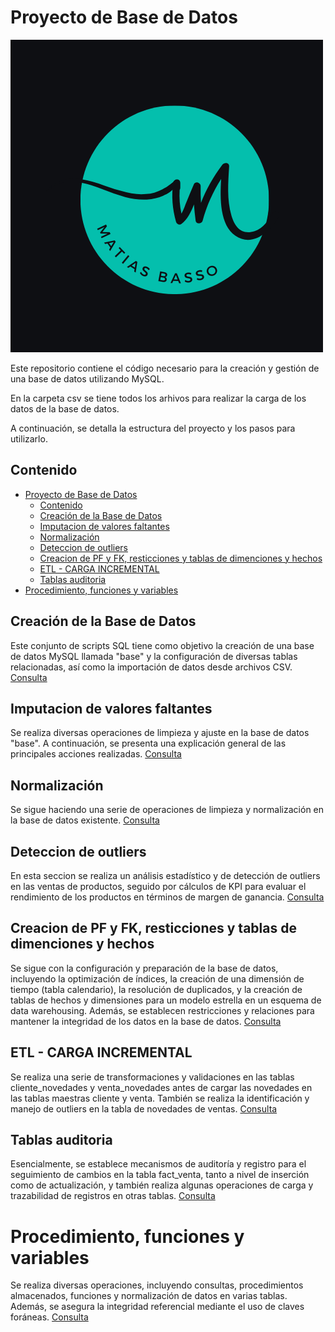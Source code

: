 # Proyecto de Base de Datos

![Logo](img/Logo%20.png)

Este repositorio contiene el código necesario para la creación y gestión de una base de datos utilizando MySQL.

En la carpeta csv se tiene todos los arhivos para realizar la carga de los datos de la base de datos.

A continuación, se detalla la estructura del proyecto y los pasos para utilizarlo.

## Contenido

- [Proyecto de Base de Datos](#proyecto-de-base-de-datos)
  - [Contenido](#contenido)
  - [Creación de la Base de Datos](#creación-de-la-base-de-datos)
  - [Imputacion de valores faltantes](#imputacion-de-valores-faltantes)
  - [Normalización](#normalización)
  - [Deteccion de outliers](#deteccion-de-outliers)
  - [Creacion de PF y FK, resticciones y tablas de dimenciones y hechos](#creacion-de-pf-y-fk-resticciones-y-tablas-de-dimenciones-y-hechos)
  - [ETL - CARGA INCREMENTAL](#etl---carga-incremental)
  - [Tablas auditoria](#tablas-auditoria)
- [Procedimiento, funciones y variables](#procedimiento-funciones-y-variables)

## Creación de la Base de Datos

Este conjunto de scripts SQL tiene como objetivo la creación de una base de datos MySQL llamada "base" y la configuración de diversas tablas relacionadas, así como la importación de datos desde archivos CSV. [Consulta](https://github.com/tu_usuario/tu_repositorio/blob/main/Querys/01-creacion-carga-datos.sql)


## Imputacion de valores faltantes

Se realiza diversas operaciones de limpieza y ajuste en la base de datos "base". A continuación, se presenta una explicación general de las principales acciones realizadas. [Consulta](https://github.com/tu_usuario/tu_repositorio/blob/main/Querys/02-Nombres-de-los-campos-Tipos-de-datos-Imputacion-de-valores-faltantes-Eliminacion-de-columnas-sin-uso.sql)

## Normalización

Se sigue haciendo una serie de operaciones de limpieza y normalización en la base de datos existente. [Consulta](https://github.com/tu_usuario/tu_repositorio/blob/main/Querys/03-Normalizacion-limpieza-de-datos.sql)

## Deteccion de outliers

En esta seccion  se realiza un análisis estadístico y de detección de outliers en las ventas de productos, seguido por cálculos de KPI para evaluar el rendimiento de los productos en términos de margen de ganancia. [Consulta](https://github.com/tu_usuario/tu_repositorio/blob/main/Querys/04-Detección-de-Outliers.sql)

## Creacion de PF y FK, resticciones y tablas de dimenciones y hechos

Se sigue con la configuración y preparación de la base de datos, incluyendo la optimización de índices, la creación de una dimensión de tiempo (tabla calendario), la resolución de duplicados, y la creación de tablas de hechos y dimensiones para un modelo estrella en un esquema de data warehousing. Además, se establecen restricciones y relaciones para mantener la integridad de los datos en la base de datos. [Consulta](https://github.com/tu_usuario/tu_repositorio/blob/main/Querys/05-Creacion-de-PK-FK-Restricciones-Creacion-de-tabla-hechos.sql)

## ETL - CARGA INCREMENTAL

Se realiza una serie de transformaciones y validaciones en las tablas cliente_novedades y venta_novedades antes de cargar las novedades en las tablas maestras cliente y venta. También se realiza la identificación y manejo de outliers en la tabla de novedades de ventas. [Consulta](https://github.com/tu_usuario/tu_repositorio/blob/main/Querys/06-Carga-Incremental-ETL.sql)

## Tablas auditoria

Esencialmente, se establece mecanismos de auditoría y registro para el seguimiento de cambios en la tabla fact_venta, tanto a nivel de inserción como de actualización, y también realiza algunas operaciones de carga y trazabilidad de registros en otras tablas. [Consulta](https://github.com/tu_usuario/tu_repositorio/blob/main/Querys/07-Tablas-Auditoria.sql)

# Procedimiento, funciones y variables

Se realiza diversas operaciones, incluyendo consultas, procedimientos almacenados, funciones y normalización de datos en varias tablas. Además, se asegura la integridad referencial mediante el uso de claves foráneas. [Consulta](https://github.com/tu_usuario/tu_repositorio/blob/main/Querys/08-procedimientos-funciones-variables.sql)
